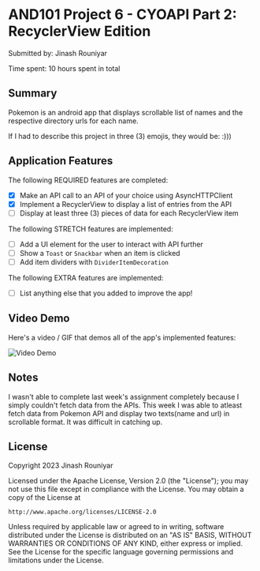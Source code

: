 
# AND101 Project 6 - CYOAPI Part 2: RecyclerView Edition

Submitted by: Jinash Rouniyar

Time spent: 10 hours spent in total

## Summary

Pokemon is an android app that displays scrollable list of names and the respective directory urls for each name. 

If I had to describe this project in three (3) emojis, they would be: :)))

## Application Features


The following REQUIRED features are completed:

- [x] Make an API call to an API of your choice using AsyncHTTPClient
- [x] Implement a RecyclerView to display a list of entries from the API
- [ ] Display at least three (3) pieces of data for each RecyclerView item

The following STRETCH features are implemented:

- [ ] Add a UI element for the user to interact with API further
- [ ] Show a `Toast` or `Snackbar` when an item is clicked
- [ ] Add item dividers with `DividerItemDecoration`

The following EXTRA features are implemented:

- [ ] List anything else that you added to improve the app!

## Video Demo

Here's a video / GIF that demos all of the app's implemented features:

<img src='https://i.imgur.com/2pjX6Vj.gif' title='Video Demo' width='' alt='Video Demo' />


## Notes

I wasn't able to complete last week's assignment completely because I simply couldn't fetch data from the APIs. This week I was able to atleast fetch data from Pokemon API and display two texts(name and url) in scrollable format. It was difficult in catching up.

## License

Copyright 2023 Jinash Rouniyar

Licensed under the Apache License, Version 2.0 (the "License");
you may not use this file except in compliance with the License.
You may obtain a copy of the License at

    http://www.apache.org/licenses/LICENSE-2.0

Unless required by applicable law or agreed to in writing, software
distributed under the License is distributed on an "AS IS" BASIS,
WITHOUT WARRANTIES OR CONDITIONS OF ANY KIND, either express or implied.
See the License for the specific language governing permissions and
limitations under the License.